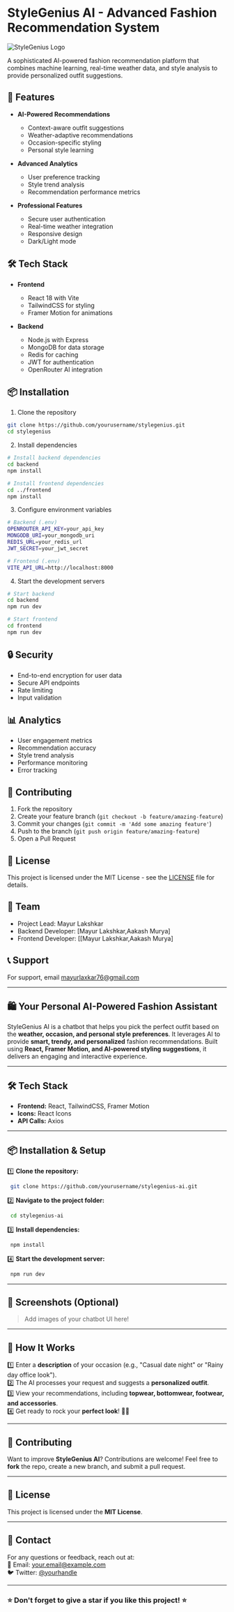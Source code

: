 # StyleGenius AI - Advanced Fashion Recommendation System

![StyleGenius Logo](frontend/public/icon.png)

A sophisticated AI-powered fashion recommendation platform that combines machine learning, real-time weather data, and style analysis to provide personalized outfit suggestions.

## 🚀 Features

- **AI-Powered Recommendations**
  - Context-aware outfit suggestions
  - Weather-adaptive recommendations
  - Occasion-specific styling
  - Personal style learning

- **Advanced Analytics**
  - User preference tracking
  - Style trend analysis
  - Recommendation performance metrics
 

- **Professional Features**
  - Secure user authentication
  - Real-time weather integration
  - Responsive design
  - Dark/Light mode

## 🛠 Tech Stack

- **Frontend**
  - React 18 with Vite
  - TailwindCSS for styling
  - Framer Motion for animations


- **Backend**
  - Node.js with Express
  - MongoDB for data storage
  - Redis for caching
  - JWT for authentication
  - OpenRouter AI integration

## 📦 Installation

1. Clone the repository
```bash
git clone https://github.com/yourusername/stylegenius.git
cd stylegenius
```

2. Install dependencies
```bash
# Install backend dependencies
cd backend
npm install

# Install frontend dependencies
cd ../frontend
npm install
```

3. Configure environment variables
```bash
# Backend (.env)
OPENROUTER_API_KEY=your_api_key
MONGODB_URI=your_mongodb_uri
REDIS_URL=your_redis_url
JWT_SECRET=your_jwt_secret

# Frontend (.env)
VITE_API_URL=http://localhost:8000
```

4. Start the development servers
```bash
# Start backend
cd backend
npm run dev

# Start frontend
cd frontend
npm run dev
```

## 🔒 Security

- End-to-end encryption for user data
- Secure API endpoints
- Rate limiting
- Input validation

## 📊 Analytics

- User engagement metrics
- Recommendation accuracy
- Style trend analysis
- Performance monitoring
- Error tracking

## 🤝 Contributing

1. Fork the repository
2. Create your feature branch (`git checkout -b feature/amazing-feature`)
3. Commit your changes (`git commit -m 'Add some amazing feature'`)
4. Push to the branch (`git push origin feature/amazing-feature`)
5. Open a Pull Request

## 📝 License

This project is licensed under the MIT License - see the [LICENSE](LICENSE) file for details.

## 👥 Team

- Project Lead: Mayur Lakshkar
- Backend Developer: [Mayur Lakshkar,Aakash Murya]
- Frontend Developer: [[Mayur Lakshkar,Aakash Murya]
## 📞 Support

For support, email mayurlaxkar76@gmail.com

---

## 🛍️ Your Personal AI-Powered Fashion Assistant

StyleGenius AI is a chatbot that helps you pick the perfect outfit based on the **weather, occasion, and personal style preferences**. It leverages AI to provide **smart, trendy, and personalized** fashion recommendations. Built using **React, Framer Motion, and AI-powered styling suggestions**, it delivers an engaging and interactive experience.

---

## 🛠️ Tech Stack

- **Frontend:** React, TailwindCSS, Framer Motion
- **Icons:** React Icons
- **API Calls:** Axios

---

## 📦 Installation & Setup

1️⃣ **Clone the repository:**  
```bash
 git clone https://github.com/yourusername/stylegenius-ai.git
```

2️⃣ **Navigate to the project folder:**  
```bash
 cd stylegenius-ai
```

3️⃣ **Install dependencies:**  
```bash
 npm install
```

4️⃣ **Start the development server:**  
```bash
 npm run dev
```

---

## 📸 Screenshots (Optional)
> Add images of your chatbot UI here!

---

## 🌟 How It Works

1️⃣ Enter a **description** of your occasion (e.g., "Casual date night" or "Rainy day office look").  
2️⃣ The AI processes your request and suggests a **personalized outfit**.  
3️⃣ View your recommendations, including **topwear, bottomwear, footwear, and accessories**.  
4️⃣ Get ready to rock your **perfect look**! 👗✨

---

## 🤝 Contributing

Want to improve **StyleGenius AI**? Contributions are welcome! Feel free to **fork** the repo, create a new branch, and submit a pull request.  

---

## 📜 License
This project is licensed under the **MIT License**.

---

## 💬 Contact
For any questions or feedback, reach out at:  
📧 Email: your.email@example.com  
🐦 Twitter: [@yourhandle](https://x.com/MayurLaksh61145)  

---

### ⭐ Don't forget to give a star if you like this project! ⭐

